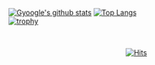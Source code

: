  
[![Gyoogle's github stats](https://github-readme-stats.vercel.app/api?username=gyoogle&show_icons=true&theme=radical)](https://github.com/gyoogle/github-readme-stats)
[![Top Langs](https://github-readme-stats.vercel.app/api/top-langs/?username=gyoogle&layout=compact&theme=radical)](https://github.com/gyoogle)
<br>
[![trophy](https://github-profile-trophy.vercel.app/?username=gyoogle&theme=onedark)](https://github.com/gyoogle/github-profile-trophy)

<!--
[![Solved.ac Profile](http://mazassumnida.wtf/api/generate_badge?boj=kim6394)](https://solved.ac/kim6394)
-->

<br>

<div align=center>
  
[![Hits](https://hits.seeyoufarm.com/api/count/incr/badge.svg?url=https%3A%2F%2Fgithub.com%2Fgyoogle%2Fhit-counter&count_bg=%2379C83D&title_bg=%23555555&icon=&icon_color=%23E7E7E7&title=hits&edge_flat=false)](https://hits.seeyoufarm.com)

</div>
